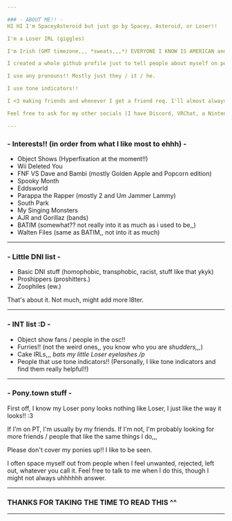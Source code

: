 ```yaml
---

### - ABOUT ME!! -
HI HI I'm SpaceyAsteroid but just go by Spacey, Asteroid, or Loser!!

I'm a Loser IRL (giggles)

I'm Irish (GMT timezone,,, *sweats,,,*) EVERYONE I KNOW IS AMERICAN and im like so far ahead of them. (*i know my timezone is uhhhh 5 hours ahead of EST timezone in america,,,,*)

I created a whole github profile just to tell people about myself on pony.town,,, lol

I use any pronouns!! Mostly just they / it / he.

I use tone indicators!!

I <3 making friends and whenever I get a friend req. I'll almost always accept it so feel free to friend me if you want to ^^

Feel free to ask for my other socials (I have Discord, VRChat, a Nintendo Switch, a Playstation [PS4,,*sobs*], ROBLOX, and more..*giggles*)

---
```


### - Interests!! (in order from what I like most to ehhh) -
- Object Shows (Hyperfixation at the moment!!)
- Wii Deleted You
- FNF VS Dave and Bambi (mostly Golden Apple and Popcorn edition)
- Spooky Month
- Eddsworld
- Parappa the Rapper (mostly 2 and Um Jammer Lammy)
- South Park
- My Singing Monsters
- AJR and Gorillaz (bands)
- BATIM (somewhat?? not really into it as much as i used to be,,)
- Walten Files (same as BATIM,, not into it as much)

---

### - Little DNI list -
- Basic DNI stuff (homophobic, transphobic, racist, stuff like that ykyk)
- Proshippers (proshitters.)
- Zoophiles (ew.)

That's about it. Not much, might add more l8ter.

---

### - INT list :D -
- Object show fans / people in the osc!!
- Furries!! (not the weird ones,, you know who you are *shudders,,,*)
- Cake IRLs,,, *bats my little Loser eyelashes /p*
- People that use tone indicators!! (Personally, I like tone indicators and find them really helpful!!)

---

### - Pony.town stuff -

First off, I know my Loser pony looks nothing like Loser, I just like the way it looks!! :3

If I'm on PT, I'm usually by my friends. If I'm not, I'm probably looking for more friends / people that like the same things I do,,,

Please don't cover my ponies up!! I like to be seen.

I often space myself out from people when I feel unwanted, rejected, left out, whatever you call it. Feel free to talk to me when I do this, though I might not always uhhhhhh answer.

---

### THANKS FOR TAKING THE TIME TO READ THIS ^^

---

<!--
**SpaceyAsteroid/SpaceyAsteroid** is a ✨ _special_ ✨ repository because its `README.md` (this file) appears on your GitHub profile.

Here are some ideas to get you started:

- 🔭 I’m currently working on ...
- 🌱 I’m currently learning ...
- 👯 I’m looking to collaborate on ...
- 🤔 I’m looking for help with ...
- 💬 Ask me about ...
- 📫 How to reach me: ...
- 😄 Pronouns: ...
- ⚡ Fun fact: ...
-->
